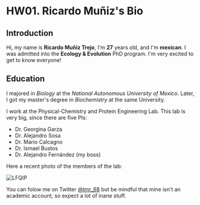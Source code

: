 # HW01. Ricardo Muñiz's Bio

## Introduction

Hi, my name is **Ricardo Muñiz Trejo**, I'm **27** years old, and I'm **mexican**. I was admitted into the **Ecology & Evolution** PhD program. I'm very excited to get to know everyone! 

## Education

I majored in *Biology* at the *National Autonomous University of Mexico*. Later, I got my master's degree in *Biochemistry* at the same University.

I work at the Physical-Chemistry and Protein Engineering Lab. This lab is very big, since there are five PIs:

* Dr. Georgina Garza
* Dr. Alejandro Sosa
* Dr. Mario Calcagno
* Dr. Ismael Bustos
* Dr. Alejandro Fernández (my boss)

Here a recent photo of the members of the lab:

![LFQIP](/HW01/LFQIP_photo.jpg)

You can folow me on Twitter [@tmr_68](https://twitter.com/tmr_68 "My twitter account") but be mindful that mine isn't an academic account, so expect a lot of inane stuff.


